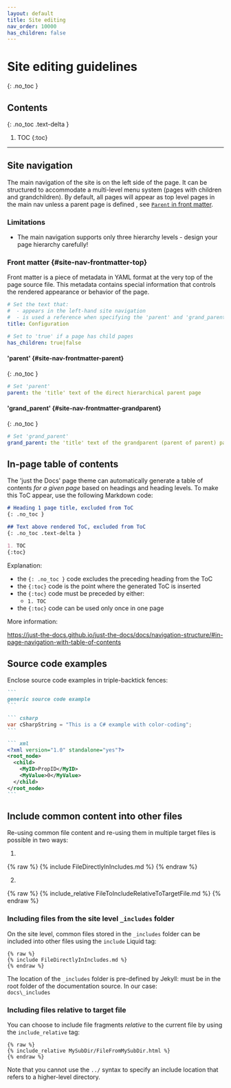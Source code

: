 ```yaml
---
layout: default
title: Site editing
nav_order: 10000
has_children: false
---
```


# Site editing guidelines
{: .no_toc }


## Contents
{: .no_toc .text-delta }

1. TOC
{:toc}

---

## Site navigation
The main navigation of the site is on the left side of the page. It can be structured to accommodate a multi-level menu system (pages with children and grandchildren).
By default, all pages will appear as top level pages in the main nav unless a parent page is defined , see [`Parent` in front matter](#site-nav-frontmatter-parent).

### Limitations
- The main navigation supports only three hierarchy levels - design your page hierarchy carefully!


### Front matter {#site-nav-frontmatter-top}
Front matter is a piece of metadata in YAML format at the very top of the page source file. This metadata contains special information that controls the rendered appearance or behavior of the page.

```yaml
# Set the text that:
#  - appears in the left-hand site navigation
#  - is used a reference when specifying the 'parent' and 'grand_parent' settings for children / grandchildren pages
title: Configuration

# Set to 'true' if a page has child pages
has_children: true|false
```
#### 'parent' {#site-nav-frontmatter-parent}
{: .no_toc }
```yaml
# Set 'parent'
parent: the 'title' text of the direct hierarchical parent page
```
#### 'grand_parent' {#site-nav-frontmatter-grandparent}
{: .no_toc }
```yaml
# Set 'grand_parent'
grand_parent: the 'title' text of the grandparent (parent of parent) page
```



## In-page table of contents
The 'just the Docs' page theme can automatically generate a table of contents _for a given page_ based on headings and heading levels. To make this ToC appear, use the following Markdown code:

```markdown
# Heading 1 page title, excluded from ToC
{: .no_toc }

## Text above rendered ToC, excluded from ToC
{: .no_toc .text-delta }

1. TOC
{:toc}
```

Explanation:
- the `{: .no_toc }` code excludes the preceding heading from the ToC
- the `{:toc}` code is the point where the generated ToC is inserted
- the `{:toc}` code must be preceded by either:
    - `1. TOC`
- the `{:toc}` code can be used only once in one page


More information:

<https://just-the-docs.github.io/just-the-docs/docs/navigation-structure/#in-page-navigation-with-table-of-contents>
## Source code examples
Enclose source code examples in triple-backtick fences:
```` markdown
```
generic source code example
```

``` csharp
var cSharpString = "This is a C# example with color-coding";
```

``` xml
<?xml version="1.0" standalone="yes"?>
<root_node>
  <child>
    <MyID>PropID</MyID>
    <MyValue>0</MyValue>
  </child>
</root_node>
```
````


## Include common content into other files
Re-using common file content and re-using them in multiple target files is possible in two ways:

1.
 {% raw %} 
 {% include FileDirectlyInIncludes.md %}
 {% endraw %}

 2.
  {% raw %} 
  {% include_relative FileToIncludeRelativeToTargetFile.md %}
  {% endraw %}

### Including files from the site level `_includes` folder
On the site level, common files stored in the `_includes` folder can be included into other files using the `include` Liquid tag:
```
{% raw %}
{% include FileDirectlyInIncludes.md %}
{% endraw %}
```

The location of the `_includes` folder is pre-defined by Jekyll: must be in the root folder of the documentation source. In our case:<br>
`docs\_includes`

### Including files relative to target file
You can choose to include file fragments *relative* to the current file by using the `include_relative` tag:
```
{% raw %}
{% include_relative MySubDir/FileFromMySubDir.html %}
{% endraw %}
```

Note that you cannot use the `../` syntax to specify an include location that refers to a higher-level directory.